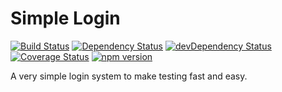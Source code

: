 # Simple Login
[![Build Status](https://travis-ci.org/wijagels/simple-login.svg?branch=master)](https://travis-ci.org/wijagels/simple-login)
[![Dependency Status](https://david-dm.org/wijagels/simple-login.svg)](https://david-dm.org/wijagels/simple-login)
[![devDependency Status](https://david-dm.org/wijagels/simple-login/dev-status.svg)](https://david-dm.org/wijagels/simple-login#info=devDependencies)
[![Coverage Status](https://coveralls.io/repos/github/wijagels/simple-login/badge.svg?branch=master)](https://coveralls.io/github/wijagels/simple-login?branch=master)
[![npm version](https://badge.fury.io/js/simple-login.svg)](https://badge.fury.io/js/simple-login)

A very simple login system to make testing fast and easy.
